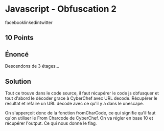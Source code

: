 # Javascript - Obfuscation 2
facebooklinkedintwitter
## 10 Points

## Énoncé
Descendons de 3 étages...

## Solution

Tout ce trouve dans le code source, il faut récupérer le code js obfusquer et tout d'abord le décoder grace à CyberChef avec URL decode. Récupérer le résultat et refaire un URL decode avec ce qu'il y a dans le unescape.

On s'apperçoit donc de la fonction fromCharCode, ce qui signifie qu'il faut qu'on utiliser le From Charcode de CyberChef. On va régler en base 10 et récupérer l'output.
Ce qui nous donne le flag.